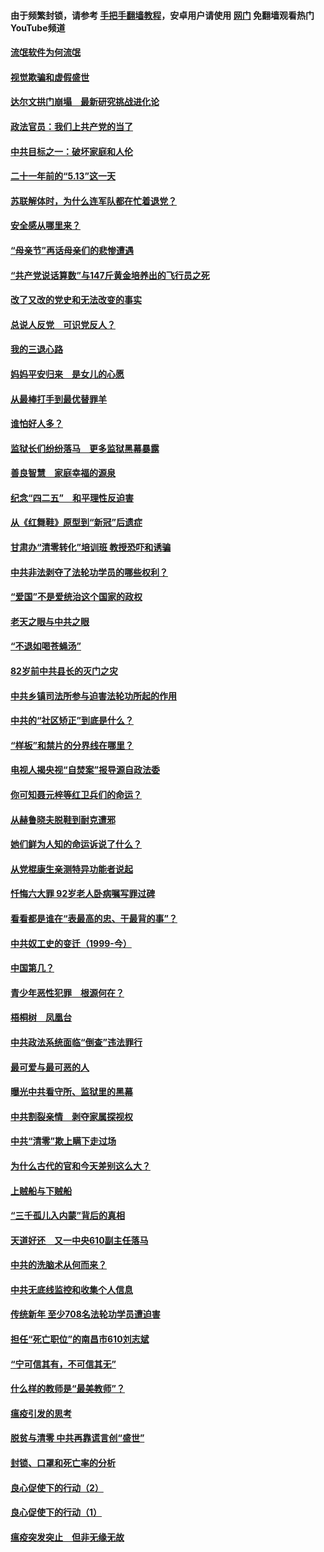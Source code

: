 #### 由于频繁封锁，请参考 [手把手翻墙教程](https://github.com/gfw-breaker/guides/wiki/)，安卓用户请使用 [网门](https://github.com/gfw-breaker/nogfw/blob/master/dl.md?t=06031900) 免翻墙观看热门YouTube频道 

#### [流氓软件为何流氓](../pages/19/426531.md?t=06031900) 

#### [视觉欺骗和虚假盛世](../pages/19/426443.md?t=06031900) 

#### [达尔文拱门崩塌　最新研究挑战进化论](../pages/19/426009.md?t=06031900) 

#### [政法官员：我们上共产党的当了](../pages/19/425351.md?t=06031900) 

#### [中共目标之一：破坏家庭和人伦](../pages/19/424454.md?t=06031900) 

#### [二十一年前的“5.13”这一天](../pages/19/424814.md?t=06031900) 

#### [苏联解体时，为什么连军队都在忙着退党？](../pages/19/424335.md?t=06031900) 

#### [安全感从哪里来？](../pages/19/424336.md?t=06031900) 

#### [“母亲节”再话母亲们的悲惨遭遇](../pages/19/424234.md?t=06031900) 

#### [“共产党说话算数”与147斤黄金培养出的飞行员之死](../pages/19/424115.md?t=06031900) 

#### [改了又改的党史和无法改变的事实](../pages/19/424037.md?t=06031900) 

#### [总说人反党　可识党反人？](../pages/19/423820.md?t=06031900) 

#### [我的三退心路](../pages/19/423876.md?t=06031900) 

#### [妈妈平安归来　是女儿的心愿](../pages/19/423947.md?t=06031900) 

#### [从最棒打手到最优替罪羊](../pages/19/423819.md?t=06031900) 

#### [谁怕好人多？](../pages/19/423774.md?t=06031900) 

#### [监狱长们纷纷落马　更多监狱黑幕暴露](../pages/19/423787.md?t=06031900) 

#### [善良智慧　家庭幸福的源泉](../pages/19/423632.md?t=06031900) 

#### [纪念“四二五”　和平理性反迫害](../pages/19/423660.md?t=06031900) 

#### [从《红舞鞋》原型到“新冠”后遗症](../pages/19/423509.md?t=06031900) 

#### [甘肃办“清零转化”培训班 教授恐吓和诱骗](../pages/19/423498.md?t=06031900) 

#### [中共非法剥夺了法轮功学员的哪些权利？](../pages/19/423392.md?t=06031900) 

#### [“爱国”不是爱统治这个国家的政权](../pages/19/423029.md?t=06031900) 

#### [老天之眼与中共之眼](../pages/19/423378.md?t=06031900) 

#### [“不退如喝苍蝇汤”](../pages/19/423287.md?t=06031900) 

#### [82岁前中共县长的灭门之灾](../pages/19/423055.md?t=06031900) 

#### [中共乡镇司法所参与迫害法轮功所起的作用](../pages/19/423064.md?t=06031900) 

#### [中共的“社区矫正”到底是什么？](../pages/19/422870.md?t=06031900) 

#### [“样板”和禁片的分界线在哪里？](../pages/19/422704.md?t=06031900) 

#### [电视人揭央视“自焚案”报导源自政法委](../pages/19/422770.md?t=06031900) 

#### [你可知聂元梓等红卫兵们的命运？](../pages/19/422848.md?t=06031900) 

#### [从赫鲁晓夫脱鞋到耐克遭邪](../pages/19/422826.md?t=06031900) 

#### [她们鲜为人知的命运诉说了什么？](../pages/19/422754.md?t=06031900) 

#### [从党棍康生亲测特异功能者说起](../pages/19/422657.md?t=06031900) 

#### [忏悔六大罪 92岁老人卧病嘱写罪过碑](../pages/19/422750.md?t=06031900) 

#### [看看都是谁在“表最高的忠、干最背的事”？](../pages/19/422703.md?t=06031900) 

#### [中共奴工史的变迁（1999-今）](../pages/19/422656.md?t=06031900) 

#### [中国第几？](../pages/19/422496.md?t=06031900) 

#### [青少年恶性犯罪　根源何在？](../pages/19/422449.md?t=06031900) 

#### [梧桐树　凤凰台](../pages/19/422442.md?t=06031900) 

#### [中共政法系统面临“倒查”违法罪行](../pages/19/422497.md?t=06031900) 

#### [最可爱与最可恶的人](../pages/19/422448.md?t=06031900) 

#### [曝光中共看守所、监狱里的黑幕](../pages/19/422390.md?t=06031900) 

#### [中共割裂亲情　剥夺家属探视权](../pages/19/422364.md?t=06031900) 

#### [中共“清零”欺上瞒下走过场](../pages/19/422306.md?t=06031900) 

#### [为什么古代的官和今天差别这么大？](../pages/19/422228.md?t=06031900) 

#### [上贼船与下贼船](../pages/19/422276.md?t=06031900) 

#### [“三千孤儿入内蒙”背后的真相](../pages/19/422229.md?t=06031900) 

#### [天道好还　又一中央610副主任落马](../pages/19/422155.md?t=06031900) 

#### [中共的洗脑术从何而来？](../pages/19/422154.md?t=06031900) 

#### [中共无底线监控和收集个人信息](../pages/19/422039.md?t=06031900) 

#### [传统新年 至少708名法轮功学员遭迫害](../pages/19/421946.md?t=06031900) 

#### [担任“死亡职位”的南昌市610刘志斌](../pages/19/421957.md?t=06031900) 

#### [“宁可信其有，不可信其无”](../pages/19/421691.md?t=06031900) 

#### [什么样的教师是“最美教师”？](../pages/19/421755.md?t=06031900) 

#### [瘟疫引发的思考](../pages/19/421594.md?t=06031900) 

#### [脱贫与清零 中共再靠谎言创“盛世”](../pages/19/421590.md?t=06031900) 

#### [封锁、口罩和死亡率的分析](../pages/19/421495.md?t=06031900) 

#### [良心促使下的行动（2）](../pages/19/421361.md?t=06031900) 

#### [良心促使下的行动（1）](../pages/19/421302.md?t=06031900) 

#### [瘟疫突发突止　但非无缘无故](../pages/19/421281.md?t=06031900) 


